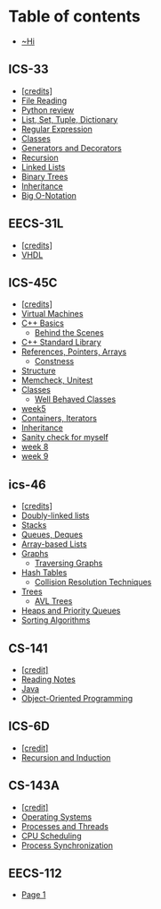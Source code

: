 # Table of contents

* [\~Hi](README.md)

## ICS-33

* [\[credits\]](ics-33/credits.md)
* [File Reading](ics-33/files.md)
* [Python review](ics-33/python-review.md)
* [List, Set, Tuple, Dictionary](ics-33/iterables.md)
* [Regular Expression](ics-33/regular-expression.md)
* [Classes](ics-33/untitled.md)
* [Generators and Decorators](ics-33/generators.md)
* [Recursion](ics-33/recursion.md)
* [Linked Lists](ics-33/lln.md)
* [Binary Trees](ics-33/binary-trees.md)
* [Inheritance](ics-33/inheritance.md)
* [Big O-Notation](ics-33/big-o-notation.md)

## EECS-31L

* [\[credits\]](eecs-31l/credits.md)
* [VHDL](eecs-31l/vhdl.md)

## ICS-45C

* [\[credits\]](ics-45c/untitled-3.md)
* [Virtual Machines](ics-45c/virtual-machines.md)
* [C++ Basics](ics-45c/untitled/README.md)
  * [Behind the Scenes](ics-45c/untitled/behind-the-scenes.md)
* [C++ Standard Library](ics-45c/untitled-1.md)
* [References, Pointers, Arrays](ics-45c/week3/README.md)
  * [Constness](ics-45c/week3/constness.md)
* [Structure](ics-45c/untitled-2.md)
* [Memcheck, Unitest](ics-45c/memcheck-unitest.md)
* [Classes](ics-45c/classes.md)
  * [Well Behaved Classes](ics-45c/classes/well-behaved-classes.md)
* [week5](ics-45c/week5.md)
* [Containers, Iterators](ics-45c/week7.md)
* [Inheritance](ics-45c/object-oriented-programming.md)
* [Sanity check for myself](ics-45c/sanity-check-for-myself.md)
* [week 8](ics-45c/week-8.md)
* [week 9](ics-45c/untitled-4.md)

## ics-46

* [\[credits\]](ics-46/credits.md)
* [Doubly-linked lists](ics-46/untitled.md)
* [Stacks](ics-46/stacks.md)
* [Queues, Deques](ics-46/queues-deques.md)
* [Array-based Lists](ics-46/array-based-lists.md)
* [Graphs](ics-46/graphs/README.md)
  * [Traversing Graphs](ics-46/graphs/traversing-graphs.md)
* [Hash Tables](ics-46/hash-tables/README.md)
  * [Collision Resolution Techniques](ics-46/hash-tables/collision-resolution-techniques.md)
* [Trees](ics-46/trees/README.md)
  * [AVL Trees](ics-46/trees/avl-trees.md)
* [Heaps and Priority Queues](ics-46/heaps-and-priority-queues.md)
* [Sorting Algorithms](ics-46/sorting-algorithms.md)

## CS-141

* [\[credit\]](cs-141/credit.md)
* [Reading Notes](cs-141/reading-notes.md)
* [Java](cs-141/java.md)
* [Object-Oriented Programming](cs-141/object-oriented-programming.md)

## ICS-6D

* [\[credit\]](ics-6d/credit.md)
* [Recursion and Induction](ics-6d/recursion-and-induction.md)

## CS-143A

* [\[credit\]](cs-143a/credit.md)
* [Operating Systems](cs-143a/operating-systems.md)
* [Processes and Threads](cs-143a/processes-and-threads.md)
* [CPU Scheduling](cs-143a/cpu-scheduling.md)
* [Process Synchronization](cs-143a/process-synchronization.md)

## EECS-112

* [Page 1](eecs-112/page-1.md)
